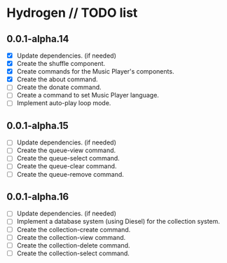 # Hydrogen // TODO list

## 0.0.1-alpha.14

- [x] Update dependencies. (if needed)
- [x] Create the shuffle component.
- [x] Create commands for the Music Player's components.
- [x] Create the about command.
- [ ] Create the donate command.
- [ ] Create a command to set Music Player language.
- [ ] Implement auto-play loop mode.

## 0.0.1-alpha.15

- [ ] Update dependencies. (if needed)
- [ ] Create the queue-view command.
- [ ] Create the queue-select command.
- [ ] Create the queue-clear command.
- [ ] Create the queue-remove command.

## 0.0.1-alpha.16

- [ ] Update dependencies. (if needed)
- [ ] Implement a database system (using Diesel) for the collection system.
- [ ] Create the collection-create command.
- [ ] Create the collection-view command.
- [ ] Create the collection-delete command.
- [ ] Create the collection-select command.
